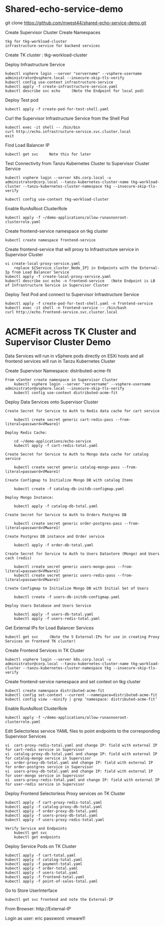 # Shared-echo-service-demo 

git clone https://github.com/mwest44/shared-echo-service-demo.git

 Create Supervisor Cluster Create Namespaces

    tkg for tkg-workload-cluster
    infrastructure-service for backend services
    
 Create TK cluster : tkg-workload-cluster

 Deploy Infrastructure Service

    kubectl vsphere login --server "servername" --vsphere-username administrator@vsphere.local --insecure-skip-tls-verify
    kubectl config use-context infrastructure-service
    kubectl apply -f create-infrastructure-service.yaml
    kubectl describe svc echo     (Note the Endpoint for local pod)
    
 Deploy Test pod

    kubectl apply -f create-pod-for-test-shell.yaml
    
 Curl the Supervisor Infrastructure Service from the Shell Pod

    kubectl exec -it shell -- /bin/bin
    curl http://echo.infrastructure-service.svc.cluster.local
    exit
    
 Find Load Balancer IP

    kubectl get svc     Note this for later
    
 Test Connectivity from Tanzu Kubernetes Cluster to Supervisor Cluster Service

    kubectl vsphere login --server k8s.corp.local -u administrator@corp.local --tanzu-kubernetes-cluster-name tkg-workload-cluster --tanzu-kubernetes-cluster-namespace tkg --insecure-skip-tls-verify

    kubectl config use-context tkg-workload-cluster
    
 Enable RunAsRoot ClusterRole

    kubectl apply -f ~/demo-applications/allow-runasnonroot-clusterrole.yaml

 Create frontend-service namespace on tkg cluster

    kubectl create namespace frontend-service

 Create frontend-service that will proxy to Infrastructure service in Supervisor Cluster
    
    vi create-local-proxy-service.yaml
        replace ${Service_cluster_Node_IP} in Endpoints with the External-Ip from Load Balancer Service 
    kubectl apply -f create-local-proxy-service.yaml
    kubectl describe svc echo -n frontend-service   (Note Endpoint is LB of Infrastructure Service in Supervisor Cluster
    
 Deploy Test Pod and connect to Supervisor Infrastructure Service

    kubectl apply -f create-pod-for-test-shell.yaml -n frontend-service
    kubectl exec -it shell -n frontend-service -- /bin/bash
    curl http://echo.frontend-service.svc.cluster.local
    
    
    
# ACMEFit across TK Cluster and Supervisor Cluster Demo

Data Services will run in vSphere pods directly on ESXi hosts and all frontend services will run in Tanzu Kubernetes Cluster


 Create Supervisor Namespace:  distributed-acme-fit

    From vCenter create namespace in Supervisor Cluster
        kubectl vsphere login --server "servername" --vsphere-username administrator@vsphere.local --insecure-skip-tls-verify
        kubectl config use-context distributed-acme-fit
        
 Deploy Data Services onto Supervisor Cluster

    Create Secret for Service to Auth to Redis data cache for cart service
    
	    kubectl create secret generic cart-redis-pass --from-literal=password=VMware1!

    Deploy Redis Cache:

	    cd ~/demo-applications/echo-service
	    kubectl apply -f cart-redis-total.yaml
        
    Create Secret for Service to Auth to Mongo data cache for catalog service
    
	    kubectl create secret generic catalog-mongo-pass --from-literal=password=VMware1!

    Create Configmap to Initialize Mongo DB with catalog Items
    
	    kubectl create -f catalog-db-initdb-configmap.yaml

    Deploy Mongo Instance:
    
	    kubectl apply -f catalog-db-total.yaml
        
    Create Secret for Service to Auth to Orders Postgres DB
    
	    kubectl create secret generic order-postgres-pass --from-literal=password=VMware1!

    Create Postgres DB instance and Order service
    
	    kubectl apply -f order-db-total.yaml
        
    Create Secret for Service to Auth to Users Datastore (Mongo) and Users cach (redis)
    
	    kubectl create secret generic users-mongo-pass --from-literal=password=VMware1!
	    kubectl create secret generic users-redis-pass --from-literal=password=VMware1!

    Create Configmap to Initialize Mongo DB with Initial Set of Users
    
	    kubectl create -f users-db-initdb-configmap.yaml

    Deploy Users Database and Users Service
    
	    kubectl apply -f users-db-total.yaml
	    kubectl apply -f users-redis-total.yaml
	    
Get External IPs for Load Balancer Services

	kubectl get svc     (Note the 5 External-IPs for use in creating Proxy Services on frontend TK cluster)
        
Create Frontend Services in TK Cluster

    kubectl vsphere login --server k8s.corp.local -u administrator@corp.local --tanzu-kubernetes-cluster-name tkg-workload-cluster --tanzu-kubernetes-cluster-namespace tkg --insecure-skip-tls-verify
    
 Create frontend-service namespace and set context on tkg cluster

    kubectl create namespace distributed-acme-fit
    kubectl config set-context --current --namespace=distributed-acme-fit
    kubectl config view --minify | grep ‘namespace: distributed-acme-fit’
    
 Enable RunAsRoot ClusterRole

    kubectl apply -f ~/demo-applications/allow-runasnonroot-clusterrole.yaml
    
Edit Selectorless service YAML files to point endpoints to the corresponding Supervisor Services
 
 	vi	cart-proxy-redis-total.yaml and change IP: field with external IP for cart-redis service in Supervisor
	vi 	catalog-proxy-db-total.yaml and change IP: field with external IP for catalog-mongo service in Supervisor
	vi	order-proxy-db-total.yaml and change IP: field with external IP for order-postgres service in Supervisor
	vi	users-proxy-db-total.yaml and change IP: field with external IP for user-mongo service in Supervisor
	vi	users-proxy-redis-total.yaml and change IP: field with external IP for user-redis service in Supervisor
	
Deploy Frontend Selectorless Proxy services on TK Cluster

	kubectl apply -f cart-proxy-redis-total.yaml
	kubectl apply -f catalog-proxy-db-total.yaml
	kubectl apply -f order-proxy-db-total.yaml
	kubectl apply -f users-proxy-db-total.yaml
	kubectl apply -f users-proxy-redis-total.yaml
	
	Verify Service and Endpoints
		kubectl get svc
		kubectl get endpoints

Deploy Service Pods on TK Cluster

	kubectl apply -f cart-total.yaml
	kubectl apply -f catalog-total.yaml
	kubectl apply -f payment-total.yaml
	kubectl apply -f order-total.yaml
	kubectl apply -f users-total.yaml
	kubectl apply -f frontend-total.yaml
	kubectl apply -f point-of-sales-total.yaml
	
	
Go to Store UserInterface

	kubectl get svc frontend and note the External-IP

From Browser:   http://External-IP

Login as user: eric     password:  vmware1!

 
    
 

 
